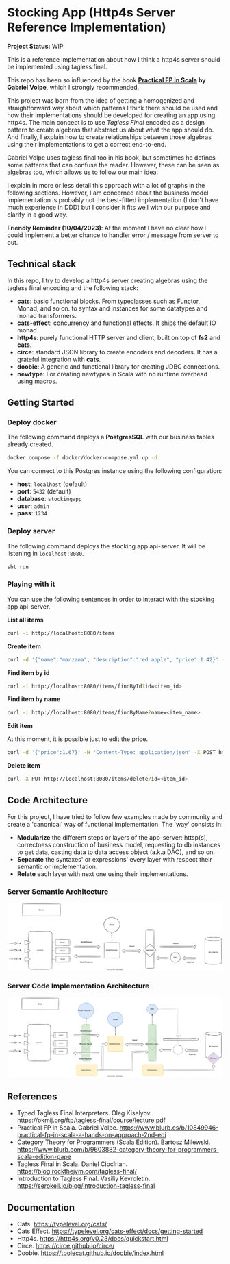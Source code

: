 # Stocking App (Http4s Server Reference Implementation)

**Project Status:** WIP

This is a reference implementation about how I think a http4s server should be implemented using tagless final.

This repo has been so influenced by the book **[Practical FP in Scala](https://www.blurb.es/b/10849946-practical-fp-in-scala-a-hands-on-approach-2nd-edi) by Gabriel Volpe**, which I strongly recommended.

This project was born from the idea of getting a homogenized and straightforward way about which patterns I think there should be used and how their implementations should be developed for creating an app using http4s. The main concept is to use _Tagless Final_ encoded as a design pattern to create algebras that abstract us about what the app should do. And finally, I explain how to create relationships between those algebras using their implementations to get a correct end-to-end.

Gabriel Volpe uses tagless final too in his book, but sometimes he defines some patterns that can confuse the reader. However, these can be seen as algebras too, which allows us to follow our main idea.

I explain in more or less detail this approach with a lot of graphs in the following sections. However, I am concerned about the business model implementation is probably not the best-fitted implementation (I don't have much experience in DDD) but I consider it fits well with our purpose and clarify in a good way.

**Friendly Reminder (10/04/2023)**: At the moment I have no clear how I could implement a better chance to handler error / message from server to out.

## Technical stack

In this repo, I try to develop a http4s server creating algebras using the tagless final encoding and the following stack:

* **cats**: basic functional blocks. From typeclasses such as Functor, Monad, and so on. to syntax and instances for some datatypes and monad transformers.
* **cats-effect**: concurrency and functional effects. It ships the default IO monad.
* **http4s**: purely functional HTTP server and client, built on top of **fs2** and **cats**.
* **circe**: standard JSON library to create encoders and decoders. It has a grateful integration with **cats**.
* **doobie**: A generic and functional library for creating JDBC connections.
* **newtype**: For creating newtypes in Scala with no runtime overhead using macros.

## Getting Started

### Deploy docker

The following command deploys a **PostgresSQL** with our business tables already created.


```bash
docker compose -f docker/docker-compose.yml up -d
```

You can connect to this Postgres instance using the following configuration:

* **host**: `localhost` (default)
* **port**: `5432` (default)
* **database**: `stockingapp`
* **user**: `admin`
* **pass**: `1234`

### Deploy server

The following command deploys the stocking app api-server. It will be listening in `localhost:8080`.

```bash
sbt run
```

### Playing with it

You can use the following sentences in order to interact with the stocking app api-server.

**List all items**
```bash
curl -i http://localhost:8080/items
```

**Create item**
```bash
curl -d '{"name":"manzana", "description":"red apple", "price":1.42}' -H "Content-Type: application/json" -X POST http://localhost:8080/items/create
```

**Find item by id**
```bash
curl -i http://localhost:8080/items/findById?id=<item_id>
```

**Find item by name**
```bash
curl -i http://localhost:8080/items/findByName?name=<item_name> 
```

**Edit item**

At this moment, it is possible just to edit the price.

```bash
curl -d '{"price":1.67}' -H "Content-Type: application/json" -X POST http://localhost:8080/items/edit?id=<item_id> 
```

**Delete item**

```bash
curl -X PUT http://localhost:8080/items/delete?id=<item_id>  
```

## Code Architecture

For this project, I have tried to follow few examples made by community and create a 'canonical' way of functional implementation. The 'way' consists in:

* **Modularize** the different steps or layers of the app-server: httsp(s), correctness construction of business model, requesting to db instances to get data, casting data to data access object (a.k.a DAO), and so on.
* **Separate** the syntaxes' or expressions' every layer with respect their semantic or implementation.
* **Relate** each layer with next one using their implementations.

### Server Semantic Architecture

![server-pipeline](doc/images/server-pipeline.svg)

### Server Code Implementation Architecture

![server-code-pipeline](doc/images/server-code-pipeline.svg)

## References

* Typed Tagless Final Interpreters. Oleg Kiselyov. https://okmij.org/ftp/tagless-final/course/lecture.pdf
* Practical FP in Scala. Gabriel Volpe. https://www.blurb.es/b/10849946-practical-fp-in-scala-a-hands-on-approach-2nd-edi
* Category Theory for Programmers (Scala Edition). Bartosz Milewski. https://www.blurb.com/b/9603882-category-theory-for-programmers-scala-edition-pape
* Tagless Final in Scala. Daniel Ciocîrlan. https://blog.rockthejvm.com/tagless-final/
* Introduction to Tagless Final. Vasiliy Kevroletin. https://serokell.io/blog/introduction-tagless-final

## Documentation

* Cats. https://typelevel.org/cats/
* Cats Effect. https://typelevel.org/cats-effect/docs/getting-started
* Http4s. https://http4s.org/v0.23/docs/quickstart.html
* Circe. https://circe.github.io/circe/
* Doobie. https://tpolecat.github.io/doobie/index.html
